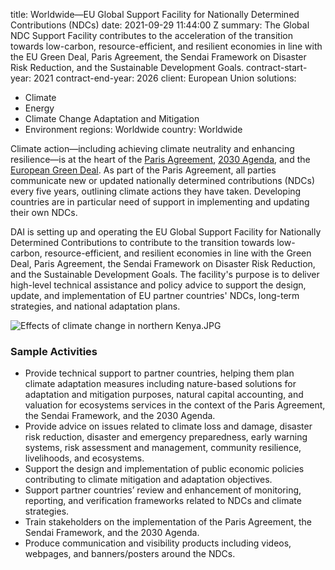 
title: Worldwide—EU Global Support Facility for Nationally Determined Contributions
  (NDCs)
date: 2021-09-29 11:44:00 Z
summary: The Global NDC Support Facility contributes to the acceleration of the transition
  towards low-carbon, resource-efficient, and resilient economies in line with the
  EU Green Deal, Paris Agreement, the Sendai Framework on Disaster Risk Reduction,
  and the Sustainable Development Goals.
contract-start-year: 2021
contract-end-year: 2026
client: European Union
solutions:
- Climate
- Energy
- Climate Change Adaptation and Mitigation
- Environment
regions: Worldwide
country: Worldwide


Climate action—including achieving climate neutrality and enhancing resilience—is at the heart of the [Paris Agreement](https://unfccc.int/process-and-meetings/the-paris-agreement/the-paris-agreement), [2030 Agenda](https://www.un.org/sustainabledevelopment/climate-action/), and the [European Green Deal](https://ec.europa.eu/info/strategy/priorities-2019-2024/european-green-deal_en). As part of the Paris Agreement, all parties communicate new or updated nationally determined contributions (NDCs) every five years, outlining climate actions they have taken. Developing countries are in particular need of support in implementing and updating their own NDCs.

DAI is setting up and operating the EU Global Support Facility for Nationally Determined Contributions to contribute to the transition towards low-carbon, resource-efficient, and resilient economies in line with the Green Deal, Paris Agreement, the Sendai Framework on Disaster Risk Reduction, and the Sustainable Development Goals. The facility's purpose is to deliver high-level technical assistance and policy advice to support the design, update, and implementation of EU partner countries' NDCs, long-term strategies, and national adaptation plans.

![Effects of climate change in northern Kenya.JPG](/uploads/Effects%20of%20climate%20change%20in%20northern%20Kenya.JPG)

### Sample Activities

* Provide technical support to partner countries, helping them plan climate adaptation measures including nature-based solutions for adaptation and mitigation purposes, natural capital accounting, and valuation for ecosystems services in the context of the Paris Agreement, the Sendai Framework, and the 2030 Agenda.
* Provide advice on issues related to climate loss and damage, disaster risk reduction, disaster and emergency preparedness, early warning systems, risk assessment and management, community resilience, livelihoods, and ecosystems.
* Support the design and implementation of public economic policies contributing to climate mitigation and adaptation objectives.
* Support partner countries’ review and enhancement of monitoring, reporting, and verification frameworks related to NDCs and climate strategies.
* Train stakeholders on the implementation of the Paris Agreement, the Sendai Framework, and the 2030 Agenda.
* Produce communication and visibility products including videos, webpages, and banners/posters around the NDCs.
